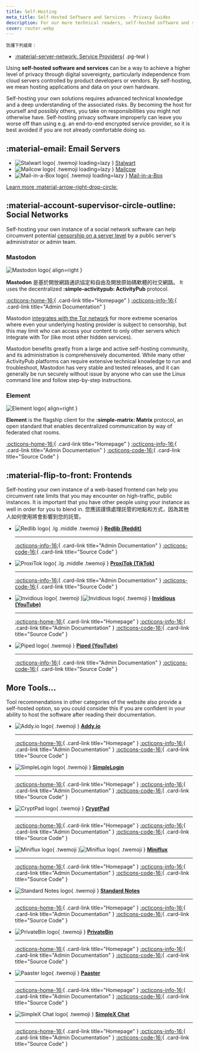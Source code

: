 ```yaml
---
title: Self-Hosting
meta_title: Self-Hosted Software and Services - Privacy Guides
description: For our more technical readers, self-hosted software and services can provide additional privacy assurances since you have maximum control over your data.
cover: router.webp
---
```


<small>防護下列威脅：</small>

- [:material-server-network: Service Providers](../basics/common-threats.md#privacy-from-service-providers){ .pg-teal }

Using **self-hosted software and services** can be a way to achieve a higher level of privacy through digital sovereignty, particularly independence from cloud servers controlled by product developers or vendors. By self-hosting, we mean hosting applications and data on your own hardware.

Self-hosting your own solutions requires advanced technical knowledge and a deep understanding of the associated risks. By becoming the host for yourself and possibly others, you take on responsibilities you might not otherwise have. Self-hosting privacy software improperly can leave you worse off than using e.g. an end-to-end encrypted service provider, so it is best avoided if you are not already comfortable doing so.

## :material-email: Email Servers

<div class="grid cards" markdown>

- ![Stalwart logo](../assets/img/self-hosting/stalwart.svg){ .twemoji loading=lazy } [Stalwart](email-servers.md#stalwart)
- ![Mailcow logo](../assets/img/self-hosting/mailcow.svg){ .twemoji loading=lazy } [Mailcow](email-servers.md#mailcow)
- ![Mail-in-a-Box logo](../assets/img/self-hosting/mail-in-a-box.svg){ .twemoji loading=lazy } [Mail-in-a-Box](email-servers.md#mail-in-a-box)

</div>

[Learn more :material-arrow-right-drop-circle:](email-servers.md)

## :material-account-supervisor-circle-outline: Social Networks

Self-hosting your own instance of a social network software can help circumvent potential [censorship on a server level](../social-networks.md#censorship-resistance) by a public server's administrator or admin team.

### Mastodon

<div class="admonition recommendation" markdown>

![Mastodon logo](../assets/img/social-networks/mastodon.svg){ align=right }

**Mastodon** 是基於開放網路通訊協定和自由及開放原始碼軟體的社交網路。 It uses the decentralized **:simple-activitypub: ActivityPub** protocol.

[:octicons-home-16:](https://joinmastodon.org){ .card-link title="Homepage" }
[:octicons-info-16:](https://docs.joinmastodon.org/admin/prerequisites){ .card-link title="Admin Documentation" }

</div>

Mastodon [integrates with the Tor network](https://docs.joinmastodon.org/admin/optional/tor) for more extreme scenarios where even your underlying hosting provider is subject to censorship, but this may limit who can access your content to only other servers which integrate with Tor (like most other hidden services).

Mastodon benefits greatly from a large and active self-hosting community, and its administration is comprehensively documented. While many other ActivityPub platforms can require extensive technical knowledge to run and troubleshoot, Mastodon has very stable and tested releases, and it can generally be run securely without issue by anyone who can use the Linux command line and follow step-by-step instructions.

### Element

<div class="admonition recommendation" markdown>

![Element logo](../assets/img/social-networks/element.svg){ align=right }

**Element** is the flagship client for the **:simple-matrix: Matrix** protocol, an open standard that enables decentralized communication by way of federated chat rooms.

[:octicons-home-16:](https://element.io){ .card-link title="Homepage" }
[:octicons-info-16:](https://element-hq.github.io/synapse/latest){ .card-link title="Admin Documentation" }
[:octicons-code-16:](https://github.com/element-hq){ .card-link title="Source Code" }

</div>

## :material-flip-to-front: Frontends

Self-hosting your own instance of a web-based frontend can help you circumvent rate limits that you may encounter on high-traffic, public instances. It is important that you have other people using your instance as well in order for you to blend in. 您應該謹慎處理託管的地點和方式，因為其他人如何使用將會影響到您的託管。

<div class="grid cards" markdown>

- ![Redlib logo](../assets/img/frontends/redlib.svg){ .lg .middle .twemoji } [**Redlib (Reddit)**](../frontends.md#redlib)

    ---

    [:octicons-info-16:](https://github.com/redlib-org/redlib#deployment){ .card-link title="Admin Documentation" }
    [:octicons-code-16:](https://github.com/redlib-org/redlib){ .card-link title="Source Code" }

- ![ProxiTok logo](../assets/img/frontends/proxitok.svg){ .lg .middle .twemoji } [**ProxiTok (TikTok)**](../frontends.md#proxitok)

    ---

    [:octicons-info-16:](https://github.com/pablouser1/ProxiTok/wiki/Self-hosting){ .card-link title="Admin Documentation" }
    [:octicons-code-16:](https://github.com/pablouser1/ProxiTok){ .card-link title="Source Code" }

- ![Invidious logo](../assets/img/frontends/invidious.svg#only-light){ .twemoji }![Invidious logo](../assets/img/frontends/invidious-dark.svg#only-dark){ .twemoji } [**Invidious (YouTube)**](../frontends.md#invidious)

    ---

    [:octicons-home-16:](https://invidious.io){ .card-link title="Homepage" }
    [:octicons-info-16:](https://docs.invidious.io/installation){ .card-link title="Admin Documentation" }
    [:octicons-code-16:](https://github.com/iv-org/invidious){ .card-link title="Source Code" }

- ![Piped logo](../assets/img/frontends/piped.svg){ .twemoji } [**Piped (YouTube)**](../frontends.md#piped)

    ---

    [:octicons-info-16:](https://docs.piped.video/docs/self-hosting){ .card-link title="Admin Documentation" }
    [:octicons-code-16:](https://github.com/TeamPiped/Piped){ .card-link title="Source Code" }

</div>

## More Tools...

Tool recommendations in other categories of the website also provide a self-hosted option, so you could consider this if you are confident in your ability to host the software after reading their documentation.

<div class="grid cards" markdown>

- ![Addy.io logo](../assets/img/email-aliasing/addy.svg){ .twemoji } [**Addy.io**](../email-aliasing.md#addyio)

    ---

    [:octicons-home-16:](https://addy.io){ .card-link title="Homepage" }
    [:octicons-info-16:](https://addy.io/self-hosting){ .card-link title="Admin Documentation" }
    [:octicons-code-16:](https://github.com/anonaddy){ .card-link title="Source Code" }

- ![SimpleLogin logo](../assets/img/email-aliasing/simplelogin.svg){ .twemoji } [**SimpleLogin**](../email-aliasing.md#simplelogin)

    ---

    [:octicons-home-16:](https://addy.io){ .card-link title="Homepage" }
    [:octicons-info-16:](https://github.com/simple-login/app#prerequisites){ .card-link title="Admin Documentation" }
    [:octicons-code-16:](https://github.com/simple-login){ .card-link title="Source Code" }

- ![CryptPad logo](../assets/img/document-collaboration/cryptpad.svg){ .twemoji } [**CryptPad**](../document-collaboration.md#cryptpad)

    ---

    [:octicons-home-16:](https://cryptpad.fr){ .card-link title="Homepage" }
    [:octicons-info-16:](https://docs.cryptpad.org/en/admin_guide/index.html){ .card-link title="Admin Documentation" }
    [:octicons-code-16:](https://github.com/xwiki-labs/cryptpad){ .card-link title="Source Code" }

- ![Miniflux logo](../assets/img/news-aggregators/miniflux.svg#only-light){ .twemoji }![Miniflux logo](../assets/img/news-aggregators/miniflux-dark.svg#only-dark){ .twemoji } [**Miniflux**](../news-aggregators.md#miniflux)

    ---

    [:octicons-home-16:](https://miniflux.app){ .card-link title="Homepage" }
    [:octicons-info-16:](https://miniflux.app/docs/index.html#administration-guide){ .card-link title="Admin Documentation" }
    [:octicons-code-16:](https://github.com/miniflux/v2){ .card-link title="Source Code" }

- ![Standard Notes logo](../assets/img/notebooks/standard-notes.svg){ .twemoji } [**Standard Notes**](../notebooks.md#standard-notes)

    ---

    [:octicons-home-16:](https://standardnotes.com){ .card-link title="Homepage" }
    [:octicons-info-16:](https://standardnotes.com/help/47/can-i-self-host-standard-notes){ .card-link title="Admin Documentation" }
    [:octicons-code-16:](https://github.com/standardnotes){ .card-link title="Source Code" }

- ![PrivateBin logo](../assets/img/pastebins/privatebin.svg){ .twemoji } [**PrivateBin**](../pastebins.md#privatebin)

    ---

    [:octicons-home-16:](https://privatebin.info){ .card-link title="Homepage" }
    [:octicons-info-16:](https://github.com/PrivateBin/PrivateBin/blob/master/doc/Installation.md){ .card-link title="Admin Documentation" }
    [:octicons-code-16:](https://github.com/PrivateBin/PrivateBin){ .card-link title="Source Code" }

- ![Paaster logo](../assets/img/pastebins/paaster.svg){ .twemoji } [**Paaster**](../pastebins.md#paaster)

    ---

    [:octicons-home-16:](https://paaster.io){ .card-link title="Homepage" }
    [:octicons-info-16:](https://github.com/WardPearce/paaster#deployment){ .card-link title="Admin Documentation" }
    [:octicons-code-16:](https://github.com/WardPearce/paaster){ .card-link title="Source Code" }

- ![SimpleX Chat logo](../assets/img/messengers/simplex.svg){ .twemoji } [**SimpleX Chat**](../real-time-communication.md#simplex-chat)

    ---

    [:octicons-home-16:](https://simplex.chat){ .card-link title="Homepage" }
    [:octicons-info-16:](https://simplex.chat/docs/server.html){ .card-link title="Admin Documentation" }
    [:octicons-code-16:](https://github.com/simplex-chat){ .card-link title="Source Code" }

</div>
